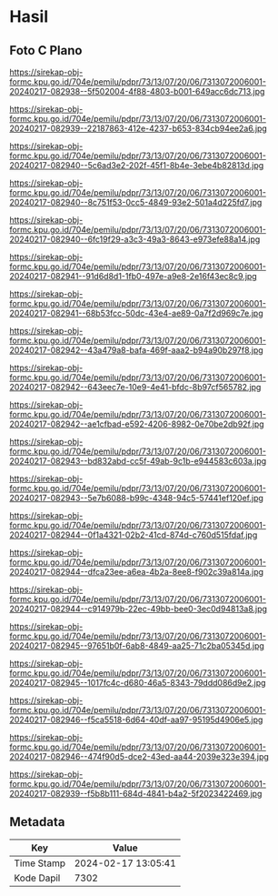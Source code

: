 # Hasil

## Foto C Plano

https://sirekap-obj-formc.kpu.go.id/704e/pemilu/pdpr/73/13/07/20/06/7313072006001-20240217-082938--5f502004-4f88-4803-b001-649acc6dc713.jpg

https://sirekap-obj-formc.kpu.go.id/704e/pemilu/pdpr/73/13/07/20/06/7313072006001-20240217-082939--22187863-412e-4237-b653-834cb94ee2a6.jpg

https://sirekap-obj-formc.kpu.go.id/704e/pemilu/pdpr/73/13/07/20/06/7313072006001-20240217-082940--5c6ad3e2-202f-45f1-8b4e-3ebe4b82813d.jpg

https://sirekap-obj-formc.kpu.go.id/704e/pemilu/pdpr/73/13/07/20/06/7313072006001-20240217-082940--8c751f53-0cc5-4849-93e2-501a4d225fd7.jpg

https://sirekap-obj-formc.kpu.go.id/704e/pemilu/pdpr/73/13/07/20/06/7313072006001-20240217-082940--6fc19f29-a3c3-49a3-8643-e973efe88a14.jpg

https://sirekap-obj-formc.kpu.go.id/704e/pemilu/pdpr/73/13/07/20/06/7313072006001-20240217-082941--91d6d8d1-1fb0-497e-a9e8-2e16f43ec8c9.jpg

https://sirekap-obj-formc.kpu.go.id/704e/pemilu/pdpr/73/13/07/20/06/7313072006001-20240217-082941--68b53fcc-50dc-43e4-ae89-0a7f2d969c7e.jpg

https://sirekap-obj-formc.kpu.go.id/704e/pemilu/pdpr/73/13/07/20/06/7313072006001-20240217-082942--43a479a8-bafa-469f-aaa2-b94a90b297f8.jpg

https://sirekap-obj-formc.kpu.go.id/704e/pemilu/pdpr/73/13/07/20/06/7313072006001-20240217-082942--643eec7e-10e9-4e41-bfdc-8b97cf565782.jpg

https://sirekap-obj-formc.kpu.go.id/704e/pemilu/pdpr/73/13/07/20/06/7313072006001-20240217-082942--ae1cfbad-e592-4206-8982-0e70be2db92f.jpg

https://sirekap-obj-formc.kpu.go.id/704e/pemilu/pdpr/73/13/07/20/06/7313072006001-20240217-082943--bd832abd-cc5f-49ab-9c1b-e944583c603a.jpg

https://sirekap-obj-formc.kpu.go.id/704e/pemilu/pdpr/73/13/07/20/06/7313072006001-20240217-082943--5e7b6088-b99c-4348-94c5-57441ef120ef.jpg

https://sirekap-obj-formc.kpu.go.id/704e/pemilu/pdpr/73/13/07/20/06/7313072006001-20240217-082944--0f1a4321-02b2-41cd-874d-c760d515fdaf.jpg

https://sirekap-obj-formc.kpu.go.id/704e/pemilu/pdpr/73/13/07/20/06/7313072006001-20240217-082944--dfca23ee-a6ea-4b2a-8ee8-f902c39a814a.jpg

https://sirekap-obj-formc.kpu.go.id/704e/pemilu/pdpr/73/13/07/20/06/7313072006001-20240217-082944--c914979b-22ec-49bb-bee0-3ec0d94813a8.jpg

https://sirekap-obj-formc.kpu.go.id/704e/pemilu/pdpr/73/13/07/20/06/7313072006001-20240217-082945--97651b0f-6ab8-4849-aa25-71c2ba05345d.jpg

https://sirekap-obj-formc.kpu.go.id/704e/pemilu/pdpr/73/13/07/20/06/7313072006001-20240217-082945--1017fc4c-d680-46a5-8343-79ddd086d9e2.jpg

https://sirekap-obj-formc.kpu.go.id/704e/pemilu/pdpr/73/13/07/20/06/7313072006001-20240217-082946--f5ca5518-6d64-40df-aa97-95195d4906e5.jpg

https://sirekap-obj-formc.kpu.go.id/704e/pemilu/pdpr/73/13/07/20/06/7313072006001-20240217-082946--474f90d5-dce2-43ed-aa44-2039e323e394.jpg

https://sirekap-obj-formc.kpu.go.id/704e/pemilu/pdpr/73/13/07/20/06/7313072006001-20240217-082939--f5b8b111-684d-4841-b4a2-5f2023422469.jpg


## Metadata

| Key        | Value               |
| ---------- | ------------------- |
| Time Stamp | 2024-02-17 13:05:41 |
| Kode Dapil | 7302                |



